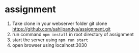 # assignment
1. Take clone in your webserver folder git clone https://github.com/sahilpandya/assignment.git
2. run command `npm install` in root directory of assignment
3. start the server using `npm run start`
4. open browser using localhost:3030
